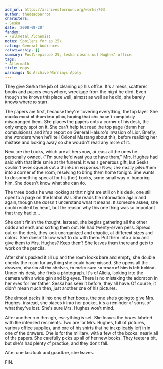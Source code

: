 ```yaml
---
ao3_url: https://archiveofourown.org/works/703
author: thedeadparrot
characters:
- Seska
date: '2008-09-20'
fandom:
- Fullmetal Alchemist
notes: Spoilers for ep 25\.
rating: General Audiences
relationship: []
summary: Post\-episode 25, Seska cleans out Hughes' office.
tags:
- Aftermath
title: Maps
warnings: No Archive Warnings Apply
---
```


They give Seska the job of cleaning up his office. It's a mess, scattered books and papers everywhere, wreckage from the night he died. Even though she knows this place well, almost as well as he did, she barely knows where to start.

The papers are first, because they're covering everything, the top layer. She stacks most of them into piles, hoping that she hasn't completely misarranged them. She places the papers onto a corner of his desk, the only empty spot on it. She can't help but read the top page (damn her compulsions), and it's a report on General Hakuro's invasion of Lior. Briefly, she wonders when he'll tell Colonel Mustang about this, before realizing her mistake and looking away so she wouldn't read any more of it.

Next are the books, which are all hers now, at least all the ones he personally owned. ("I'm sure he'd want you to have them," Mrs. Hughes had said with that little smile at the funeral. It was a generous gift, but Seska couldn't even squeak out a thanks in response.) Now, she neatly piles them into a corner of the room, resolving to bring them home tonight. She wants to do something special for his (her) books, some small way of honoring him. She doesn't know what she can do.

The three books he was looking at that night are still on his desk, one still open to a page on the Ishbal War. She reads the information again and again, though she doesn't understand what it means. If someone asked, she could recite it by heart, but the reason why this one thing was so important that they had to...

She can't finish the thought. Instead, she begins gathering all the other odds and ends and sorting them out. He had twenty\-seven pens. Spread out on the desk, they look unorganized and chaotic, all different sizes and colors. She doesn't know what to do with them. Put them into a box and give them to Mrs. Hughes? Keep them? She leaves them there and gets to work on the pencils.

After she's packed it all up and the room looks bare and empty, she double checks the room for anything she could have missed. She opens all the drawers, checks all the shelves, to make sure no trace of him is left behind. Under his desk, she finds a photograph. It's of Alicia, looking into the camera with a wide grin and big eyes. There is no mistaking the adoration in her eyes for her father. Seska has seen it before, they all have. Of course, it didn't mean much then, just another one of his pictures.

She almost packs it into one of her boxes, the one she's going to give Mrs. Hughes. Instead, she places it into her pocket. It's a reminder of sorts, of what they've lost. She's sure Mrs. Hughes won't mind.

After another run through, everything is set. She leaves the boxes labeled with the intended recipients. Two are for Mrs. Hughes, full of pictures, various office supplies, and one of his shirts that he inexplicably left in in one of the drawers. One is for the military, with a few of the books, nearly all of the papers. She carefully picks up all of her new books. They teeter a bit, but she's had plenty of practice, and they don't fall.

After one last look and goodbye, she leaves.

FIN.